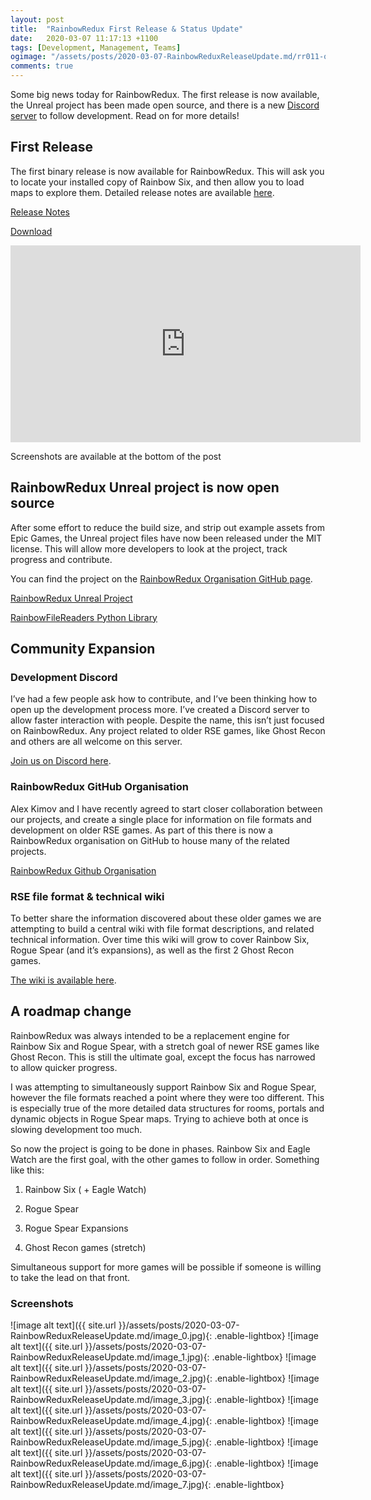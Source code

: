 ```yaml
---
layout: post
title:  "RainbowRedux First Release & Status Update"
date:   2020-03-07 11:17:13 +1100
tags: [Development, Management, Teams]
ogimage: "/assets/posts/2020-03-07-RainbowReduxReleaseUpdate.md/rr011-og-image.png"
comments: true
---
```


Some big news today for RainbowRedux. The first release is now available, the Unreal project has been made open source, and there is a new [Discord server](https://discord.gg/YygR4S8) to follow development. Read on for more details!

<!--more-->

## First Release

The first binary release is now available for RainbowRedux. This will ask you to locate your installed copy of Rainbow Six, and then allow you to load maps to explore them. Detailed release notes are available [here](https://github.com/RainbowRedux/RainbowRedux/blob/master/Documentation/Release%20Notes/ReleaseNotes-0.1.1.md).

[Release Notes](https://github.com/RainbowRedux/RainbowRedux/blob/master/Documentation/Release%20Notes/ReleaseNotes-0.1.1.md)

[Download](https://github.com/RainbowRedux/RainbowRedux/releases/tag/v0.1.1)

<iframe width="560" height="315" src="https://www.youtube.com/embed/lF2UFoP8VMk" frameborder="0" allow="accelerometer; autoplay; encrypted-media; gyroscope; picture-in-picture" allowfullscreen></iframe>

Screenshots are available at the bottom of the post

## RainbowRedux Unreal project is now open source

After some effort to reduce the build size, and strip out example assets from Epic Games, the Unreal project files have now been released under the MIT license. This will allow more developers to look at the project, track progress and contribute.

You can find the project on the [RainbowRedux Organisation GitHub page](https://github.com/RainbowRedux).

[RainbowRedux Unreal Project](https://github.com/RainbowRedux/RainbowRedux)

[RainbowFileReaders Python Library](https://github.com/RainbowRedux/RainbowSixFileConverters)

## Community Expansion

### Development Discord

I’ve had a few people ask how to contribute, and I’ve been thinking how to open up the development process more. I’ve created a Discord server to allow faster interaction with people. Despite the name, this isn’t just focused on RainbowRedux. Any project related to older RSE games, like Ghost Recon and others are all welcome on this server.

[Join us on Discord here](https://discord.gg/YygR4S8).

### RainbowRedux GitHub Organisation

Alex Kimov and I have recently agreed to start closer collaboration between our projects, and create a single place for information on file formats and development on older RSE games. As part of this there is now a RainbowRedux organisation on GitHub to house many of the related projects.

[RainbowRedux Github Organisation](https://github.com/RainbowRedux)

### RSE file format & technical wiki

To better share the information discovered about these older games we are attempting to build a central wiki with file format descriptions, and related technical information. Over time this wiki will grow to cover Rainbow Six, Rogue Spear (and it’s expansions), as well as the first 2 Ghost Recon games.

[The wiki is available here](https://github.com/RainbowRedux/RainbowWiki/wiki).

## A roadmap change

RainbowRedux was always intended to be a replacement engine for Rainbow Six and Rogue Spear, with a stretch goal of newer RSE games like Ghost Recon. This is still the ultimate goal, except the focus has narrowed to allow quicker progress.

I was attempting to simultaneously support Rainbow Six and Rogue Spear, however the file formats reached a point where they were too different. This is especially true of the more detailed data structures for rooms, portals and dynamic objects in Rogue Spear maps. Trying to achieve both at once is slowing development too much.

So now the project is going to be done in phases. Rainbow Six and Eagle Watch are the first goal, with the other games to follow in order. Something like this:

1. Rainbow Six ( + Eagle Watch)

2. Rogue Spear

3. Rogue Spear Expansions

4. Ghost Recon games (stretch)

Simultaneous support for more games will be possible if someone is willing to take the lead on that front.

### Screenshots

![image alt text]({{ site.url }}/assets/posts/2020-03-07-RainbowReduxReleaseUpdate.md/image_0.jpg){: .enable-lightbox}
![image alt text]({{ site.url }}/assets/posts/2020-03-07-RainbowReduxReleaseUpdate.md/image_1.jpg){: .enable-lightbox}
![image alt text]({{ site.url }}/assets/posts/2020-03-07-RainbowReduxReleaseUpdate.md/image_2.jpg){: .enable-lightbox}
![image alt text]({{ site.url }}/assets/posts/2020-03-07-RainbowReduxReleaseUpdate.md/image_3.jpg){: .enable-lightbox}
![image alt text]({{ site.url }}/assets/posts/2020-03-07-RainbowReduxReleaseUpdate.md/image_4.jpg){: .enable-lightbox}
![image alt text]({{ site.url }}/assets/posts/2020-03-07-RainbowReduxReleaseUpdate.md/image_5.jpg){: .enable-lightbox}
![image alt text]({{ site.url }}/assets/posts/2020-03-07-RainbowReduxReleaseUpdate.md/image_6.jpg){: .enable-lightbox}
![image alt text]({{ site.url }}/assets/posts/2020-03-07-RainbowReduxReleaseUpdate.md/image_7.jpg){: .enable-lightbox}
